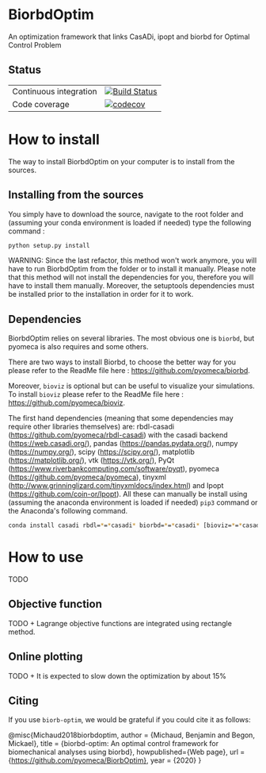 # BiorbdOptim
An optimization framework that links CasADi, ipopt and biorbd for Optimal Control Problem 

## Status

| | |
|---|---|
| Continuous integration | [![Build Status](https://travis-ci.org/pyomeca/BiorbdOptim.svg?branch=master)](https://travis-ci.org/pyomeca/BiorbdOptim) |
|  Code coverage | [![codecov](https://codecov.io/gh/pyomeca/BiorbdOptim/branch/master/graph/badge.svg)](https://codecov.io/gh/pyomeca/BiorbdOptim) |

# How to install 
The way to install BiorbdOptim on your computer is to install from the sources. 

## Installing from the sources 
You simply have to download the source, navigate to the root folder and (assuming your conda environment is loaded if needed) type the following command :
```bash 
python setup.py install
```
WARNING: Since the last refactor, this method won't work anymore, you will have to run BiorbdOptim from the folder or to install it manually.
Please note that this method will not install the dependencies for you, therefore you will have to install them manually. Moreover, the setuptools dependencies must be installed prior to the installation in order for it to work.

## Dependencies
BiorbdOptim relies on several libraries. The most obvious one is `biorbd`, but pyomeca is also requires and some others.

There are two ways to install Biorbd, to choose the better way for you please refer to the ReadMe file here : https://github.com/pyomeca/biorbd.

Moreover, `bioviz` is optional but can be useful to visualize your simulations. To install `bioviz` please refer to the ReadMe file here : https://github.com/pyomeca/bioviz.

The first hand dependencies (meaning that some dependencies may require other libraries themselves) are: rbdl-casadi (https://github.com/pyomeca/rbdl-casadi) with the casadi backend (https://web.casadi.org/), pandas (https://pandas.pydata.org/), numpy (https://numpy.org/), scipy (https://scipy.org/), matplotlib (https://matplotlib.org/), vtk (https://vtk.org/), PyQt (https://www.riverbankcomputing.com/software/pyqt), pyomeca (https://github.com/pyomeca/pyomeca), tinyxml (http://www.grinninglizard.com/tinyxmldocs/index.html) and Ipopt (https://github.com/coin-or/Ipopt). All these can manually be install using (assuming the anaconda environment is loaded if needed) `pip3` command or the Anaconda's following command.
```bash
conda install casadi rbdl=*=*casadi* biorbd=*=*casadi* [bioviz=*=*casadi* matplotlib] -cconda-forge
```


# How to use
TODO

## Objective function
TODO + Lagrange objective functions are integrated using rectangle method.

## Online plotting
TODO + It is expected to slow down the optimization by about 15%

## Citing

If you use `biorb-optim`, we would be grateful if you could cite it as follows:

@misc{Michaud2018biorbdoptim,
    author = {Michaud, Benjamin and Begon, Mickael},
    title = {biorbd-optim: An optimal control framework for biomechanical analyses using biorbd},
    howpublished={Web page},
    url = {https://github.com/pyomeca/BiorbOptim},
    year = {2020}
}
